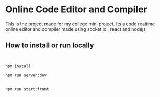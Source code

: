 # Online Code Editor and Compiler

This is the project made for my college mini project. Its a code realtime online editor and compiler made using socket.io , react and nodejs

## How to install or run locally

```bash


npm install

npm run server:dev


npm run start:front
```
